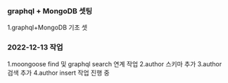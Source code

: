 ### graphql + MongoDB 셋팅

1.graphql+MongoDB 기초 셋

### 2022-12-13 작업

1.moongoose find 및 graphql search 연계 작업
2.author 스키마 추가
3.author 검색 추가
4.author insert 작업 진행 중
